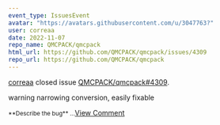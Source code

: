 ```yaml
---
event_type: IssuesEvent
avatar: "https://avatars.githubusercontent.com/u/3047763?"
user: correaa
date: 2022-11-07
repo_name: QMCPACK/qmcpack
html_url: https://github.com/QMCPACK/qmcpack/issues/4309
repo_url: https://github.com/QMCPACK/qmcpack
---
```


<a href='https://github.com/correaa' target='_blank'>correaa</a> closed issue <a href='https://github.com/QMCPACK/qmcpack/issues/4309' target='_blank'>QMCPACK/qmcpack#4309</a>.

<p>warning narrowing conversion, easily fixable</p><small>**Describe the bug**...</small><a href='https://github.com/QMCPACK/qmcpack/issues/4309' target='_blank'>View Comment</a>